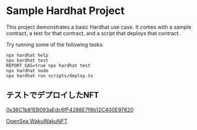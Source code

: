 # Sample Hardhat Project

This project demonstrates a basic Hardhat use case. It comes with a sample contract, a test for that contract, and a script that deploys that contract.

Try running some of the following tasks:

```shell
npx hardhat help
npx hardhat test
REPORT_GAS=true npx hardhat test
npx hardhat node
npx hardhat run scripts/deploy.ts
```


## テストでデプロイしたNFT

[0x36C1b81EB093aEdc6fF4288E7f8b12C400E97820](https://testnet.snowtrace.io/address/0x36C1b81EB093aEdc6fF4288E7f8b12C400E97820#code)  

[OpenSea WakuWakuNFT](https://testnets.opensea.io/ja/collection/unidentified-contract-c02934ff-4b59-4d06-ab9e-5f53)